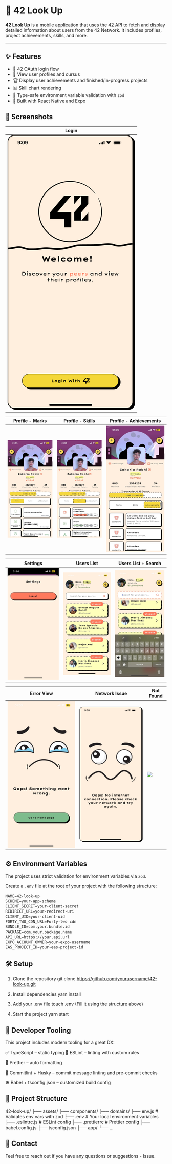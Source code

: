 # 📱 42 Look Up

**42 Look Up** is a mobile application that uses the [42 API](https://api.intra.42.fr/apidoc) to fetch and display detailed information about users from the 42 Network. It includes profiles, project achievements, skills, and more.

---

## ✨ Features

- 🔐 42 OAuth login flow
- 👤 View user profiles and cursus
- 🏆 Display user achievements and finished/in-progress projects
- 📊 Skill chart rendering
- 🧪 Type-safe environment variable validation with `zod`
- 🚀 Built with React Native and Expo

## 📸 Screenshots
|       Login        |
|--------------------|
| ![](./screenshots/Login.png) |

| Profile - Marks | Profile - Skills | Profile - Achievements |
|-----------------|------------------|-------------------------|
| ![](./screenshots/UserProfileMarks.jpeg) | ![](./screenshots/UserDetailsSkills.jpeg) | ![](./screenshots/UserProfileAchievements.jpeg) |

| Settings | Users List | Users List + Search |
|----------|------------|---------------------|
| ![](./screenshots/Settings.jpeg) | ![](./screenshots/UsersList.jpeg) | ![](./screenshots/UsersListSearch.jpeg) |

| Error View | Network Issue | Not Found |
|------------|----------------|-----------|
| ![](./screenshots/Error.jpeg) | ![](./screenshots/NoInternet.png) | ![](./screenshots/NotFound.jpeg) |


## ⚙️ Environment Variables

The project uses strict validation for environment variables via `zod`.

Create a `.env` file at the root of your project with the following structure:

```env
NAME=42-look-up
SCHEME=your-app-scheme
CLIENT_SECRET=your-client-secret
REDIRECT_URL=your-redirect-uri
CLIENT_UID=your-client-uid
FORTY_TWO_CDN_URL=Forty-two cdn
BUNDLE_ID=com.your.bundle.id
PACKAGE=com.your.package.name
API_URL=https://your.api.url
EXPO_ACCOUNT_OWNER=your-expo-username
EAS_PROJECT_ID=your-eas-project-id
```

##  🛠️ Setup

 1. Clone the repository
git clone https://github.com/yourusername/42-look-up.git

 2. Install dependencies
yarn install

 3. Add your .env file
touch .env
 (Fill it using the structure above)

 4. Start the project
yarn start

##  🧹 Developer Tooling
 This project includes modern tooling for a great DX:

✅ TypeScript – static typing
🧼 ESLint – linting with custom rules

💅 Prettier – auto formatting

🧪 Commitlint + Husky – commit message linting and pre-commit checks

⚙️ Babel + tsconfig.json – customized build config

## 📁 Project Structure

42-look-up/
├── assets/
├── components/
├── domains/
├── env.js          # Validates env vars with zod
├── .env            # Your local environment variables
├── .eslintrc.js    # ESLint config
├── .prettierrc     # Prettier config
├── babel.config.js
├── tsconfig.json
├── app/
└── ...

## 💬 Contact
Feel free to reach out if you have any questions or suggestions - Issue.
